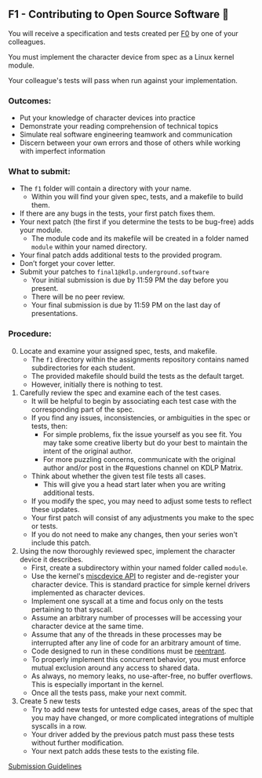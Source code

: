 ## F1 - Contributing to Open Source Software 🤝

You will receive a specification and tests created per
[F0](F0.html)
by one of your colleagues.

You must implement the character device from spec as a Linux kernel module.

Your colleague's tests will pass when run against your implementation.

### Outcomes:

* Put your knowledge of character devices into practice
* Demonstrate your reading comprehension of technical topics
* Simulate real software engineering teamwork and communication
* Discern between your own errors and those of others while working with imperfect information

### What to submit:

* The `f1` folder will contain a directory with your name.
	* Within you will find your given spec, tests, and a makefile to build them.
* If there are any bugs in the tests, your first patch fixes them.
* Your next patch (the first if you determine the tests to be bug-free) adds your module.
	* The module code and its makefile will be created in a folder named `module` within your named directory.
* Your final patch adds additional tests to the provided program.
* Don’t forget your cover letter.
* Submit your patches to `final1@kdlp.underground.software`
	* Your initial submission is due by 11:59 PM the day before you present.
	* There will be no peer review.
	* Your final submission is due by 11:59 PM on the last day of presentations.

### Procedure:

0. Locate and examine your assigned spec, tests, and makefile.
	*  The `f1` directory within the assignments repository contains named subdirectories for each student.
	*  The provided makefile should build the tests as the default target.
	*  However, initially there is nothing to test.
0. Carefully review the spec and examine each of the test cases.
	*  It will be helpful to begin by associating each test case with the corresponding part of the spec.
	*  If you find any issues, inconsistencies, or ambiguities in the spec or tests, then:
        *  For simple problems, fix the issue yourself as you see fit. You may take some creative liberty but do your best to maintain the intent of the original author.
        *  For more puzzling concerns, communicate with the original author and/or post in the #questions channel on KDLP Matrix.
	*  Think about whether the given test file tests all cases.
        * This will give you a head start later when you are writing additional tests.
	*  If you modify the spec, you may need to adjust some tests to reflect these updates.
	*  Your first patch will consist of any adjustments you make to the spec or tests.
	*  If you do not need to make any changes, then your series won't include this patch.
0. Using the now thoroughly reviewed spec, implement the character device it describes.
	*  First, create a subdirectory within your named folder called `module`.
	*  Use the kernel's
[miscdevice API](https://www.kernel.org/doc/html/v6.5/driver-api/misc_devices.html)
to register and de-register your character device. This is standard practice for simple kernel drivers implemented as character devices.
	* Implement one syscall at a time and focus only on the tests pertaining to that syscall.
	* Assume an arbitrary number of processes will be accessing your character device at the same time.
	* Assume that any of the threads in these processes may be interrupted after any line of code for an arbitrary amount of time.
	* Code designed to run in these conditions must be
[reentrant](https://en.wikipedia.org/wiki/Reentrancy_(computing)).
	* To properly implement this concurrent behavior, you must enforce mutual exclusion around any access to shared data.
	* As always, no memory leaks, no use-after-free, no buffer overflows. This is especially important in the kernel.
	* Once all the tests pass, make your next commit.
0. Create 5 new tests
	* Try to add new tests for untested edge cases, areas of the spec that you may have changed, or more complicated integrations of multiple syscalls in a row.
	* Your driver added by the previous patch must pass these tests without further modification.
	* Your next patch adds these tests to the existing file.

[Submission Guidelines](../policies/submission_guidelines.html)
